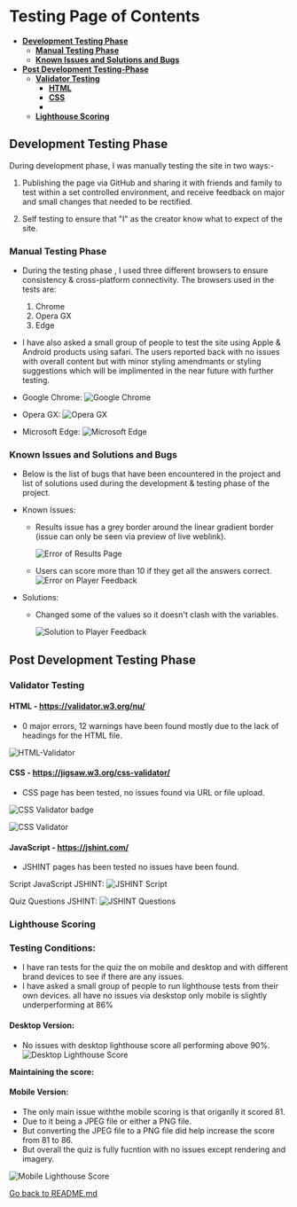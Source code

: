 # Testing Page of Contents
* [**Development Testing Phase**](#development-testing-phase)
    * [**Manual Testing Phase**](#manual-testing-phase)
    * [**Known Issues and Solutions and Bugs**](#known-issues-and-solutions-and-bugs)
* [**Post Development Testing-Phase**](#post-development-testing-phase)
  * [**Validator Testing**](#validator-testing)
    * [**HTML**](#html---httpsvalidatorw3orgnu)
    * [**CSS**](#css---httpsjigsaww3orgcss-validator)
    * []()
  * [**Lighthouse Scoring**](#lighthouse-scoring)

## **Development Testing Phase**
During development phase, I was manually testing the site in two ways:-
    
1. Publishing the page via GitHub and sharing it with friends and family to test within a set controlled environment, and receive feedback on major and small changes that needed to be rectified.

1. Self testing to ensure that "I" as the creator know what to expect of the site.

### **Manual Testing Phase**
* During the testing phase , I used three different browsers to ensure consistency & cross-platform connectivity. The browsers used in the tests are:

  1. Chrome
  2. Opera GX
  3. Edge
  
* I have also asked a small group of people to test the site using Apple & Android products using safari. The users reported back with no issues with overall content but with minor styling amendmants or styling suggestions which will be implimented in the near future with further testing.

* Google Chrome: 
![Google Chrome](doc/screenshots/google-chrome.png)

* Opera GX:
![Opera GX](doc/screenshots/opera-gx.png)

* Microsoft Edge:
![Microsoft Edge](doc/screenshots/microsoft-edge.png)

### **Known Issues and Solutions and Bugs**
* Below is the list of bugs that have been encountered in the project and list of solutions used during the development & testing phase of the project.

* Known Issues:
  * Results issue has a grey border around the linear gradient border (issue can only be seen via preview of live weblink).
    
    ![Error of Results Page](doc/screenshots/error-on-results-page.png)


  * Users can score more than 10 if they get all the answers correct.
    ![Error on Player Feedback](doc/screenshots/error-player-feedback.png)

* Solutions: 
  * Changed some of the values so it doesn't clash with the variables.

    ![Solution to Player Feedback](doc/screenshots/player-feedback-solution.png)
    
## **Post Development Testing Phase**
### **Validator Testing**

#### **HTML** - https://validator.w3.org/nu/

* 0 major errors, 12 warnings have been found mostly due to the lack of headings for the HTML file.

![HTML-Validator](doc/screenshots/html-validator.png)

#### **CSS** - https://jigsaw.w3.org/css-validator/

* CSS page has been tested, no issues found via URL or file upload.

![CSS Validator badge](https://jigsaw.w3.org/css-validator/images/vcss)


![CSS Validator](doc/screenshots/css-validator.png)

#### **JavaScript** - https://jshint.com/

* JSHINT pages has been tested no issues have been found.
  
Script JavaScript JSHINT: 
![JSHINT Script](doc/screenshots/script-jshint.png)

Quiz Questions JSHINT:
![JSHINT Questions](doc/screenshots/quiz-questions-jshint.png)


### **Lighthouse Scoring**

### **Testing Conditions:**
* I have ran tests for the quiz the on mobile and desktop and with different brand devices to see if there are any issues.
* I have asked a small group of people to run lighthouse tests from their own devices. all have no issues via deskstop only mobile is slightly underperforming at 86% 

#### **Desktop Version:**
* No issues with desktop lighthouse score all performing above 90%.
![Desktop Lighthouse Score](doc/screenshots/desktop-lighthouse-score.png)


**Maintaining the score:**

#### **Mobile Version:**
* The only main issue withthe mobile scoring is that origanlly it scored 81.
* Due to it being a JPEG file or either a PNG file.
* But converting the JPEG file to a PNG file did help increase the score from 81 to 86. 
* But overall the quiz is fully fucntion with no issues except rendering and imagery. 

![Mobile Lighthouse Score](doc/screenshots/mobile-lighthouse-score.png)

[Go back to README.md](README.md)